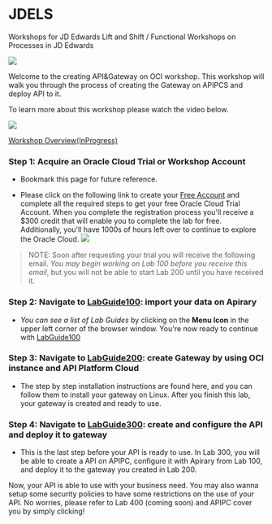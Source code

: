 # JDELS
Workshops for JD Edwards Lift and Shift / Functional Workshops on Processes in JD Edwards

  ![](images/CloudSolutionHubsIMG.png)


Welcome to the creating API&Gateway on OCI workshop. This workshop will walk you through the process of creating the Gateway on APIPCS and deploy API to it. 

To learn more about this workshop please watch the video below.

![](images/oraclecode/youtube.png)

<a href="https://youtu.be/" target="_video">Workshop Overview(InProgress)</a>

### **Step 1**: Acquire an Oracle Cloud Trial or Workshop Account

- Bookmark this page for future reference.

- Please click on the following link to create your <a href="https://cloud.oracle.com/tryit" target="_trial">Free Account</a> and complete all the required steps to get your free Oracle Cloud Trial Account. When you complete the registration process you'll receive a $300 credit that will enable you to complete the lab for free.  Additionally, you'll have 1000s of hours left over to continue to explore the Oracle Cloud.
  ![](images/Trail.png)
  
> NOTE: Soon after requesting your trial you will receive the following email. _You may begin working on Lab 100 before you receive this email_, but you will not be able to start Lab 200 until you have received it.


### **Step 2**: Navigate to [LabGuide100](https://github.com/OracleCPS/End-to-end-API-Workshop/blob/master/workshop/LabGuide100.md): import your data on Apirary

- _You can see a list of Lab Guides_ by clicking on the **Menu Icon** in the upper left corner of the browser window. You're now ready to continue with [LabGuide100](https://github.com/OracleCPS/End-to-end-API-Workshop/blob/master/workshop/LabGuide100.md)

### **Step 3**: Navigate to [LabGuide200](https://github.com/OracleCPS/End-to-end-API-Workshop/blob/master/workshop/LabGuide200.md): create Gateway by using OCI instance and API Platform Cloud
- The step by step installation instructions are found here, and you can follow them to install your gateway on Linux. After you finish this lab, your gateway is created and ready to use. 
 
  
### **Step 4**: Navigate to [LabGuide300](https://github.com/OracleCPS/End-to-end-API-Workshop/blob/master/workshop/LabGuide300.md): create and configure the API and deploy it to gateway
- This is the last step before your API is ready to use. In Lab 300, you will be able to create a API on APIPC, configure it with Apirary from Lab 100, and deploy it to the gateway you created in Lab 200. 

Now, your API is able to use with your business need. You may also wanna setup some security policies to have some restrictions on the use of your API. No worries, please refer to Lab 400 (coming soon) and APIPC cover you by simply clicking!


